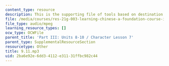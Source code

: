 ```yaml
---
content_type: resource
description: This is the supporting file of tools based on destination and goal.
file: /media/courses/res-21g-003-learning-chinese-a-foundation-course-in-mandarin-spring-2011/2ba6e92e6dd34112e31131ffbc982c44_9.11.mp3
file_type: audio/mpeg
learning_resource_types: []
ocw_type: OCWFile
parent_title: 'Part III: Units 8-10 / Character Lesson 7'
parent_type: SupplementalResourceSection
resourcetype: Other
title: 9.11.mp3
uid: 2ba6e92e-6dd3-4112-e311-31ffbc982c44
---
```

